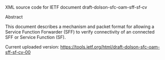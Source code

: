 XML source code for IETF document draft-dolson-sfc-oam-sff-sf-cv

Abstract

   This document describes a mechanism and packet format for allowing a
   Service Function Forwarder (SFF) to verify connectivity of an
   connected SFF or Service Function (SF).


Current uploaded version:
https://tools.ietf.org/html/draft-dolson-sfc-oam-sff-sf-cv-00

